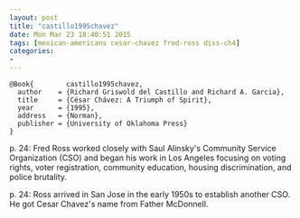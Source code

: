 ```yaml
---
layout: post
title: "castillo1995chavez"
date: Mon Mar 23 18:40:51 2015
tags: [mexican-americans cesar-chavez fred-ross diss-ch4]
categories:
-
---
```


~~~~~{.bib}
@Book{        castillo1995chavez,
  author    = {Richard Griswold del Castillo and Richard A. Garcia},
  title     = {César Chávez: A Triumph of Spirit},
  year      = {1995},
  address   = {Norman},
  publisher = {University of Oklahoma Press}
}
~~~~~

p. 24: Fred Ross worked closely with Saul Alinsky's Community Service
Organization (CSO) and began his work in Los Angeles focusing on voting
rights, voter registration, community education, housing discrimination,
and police brutality.

p. 24: Ross arrived in San Jose in the early 1950s to establish another
CSO. He got Cesar Chavez's name from Father McDonnell.


